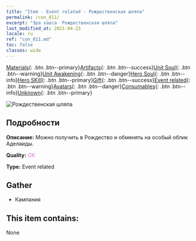```yaml
---
title: "Item - Event related - Рождественская шляпа"
permalink: /con_811/
excerpt: "Эра хаоса  Рождественская шляпа"
last_modified_at: 2021-04-23
locale: ru
ref: "con_811.md"
toc: false
classes: wide
---
```

 [Materials](/ItemsRU/){: .btn .btn--primary}[Artifacts](/ItemsRU/Artifacts/){: .btn .btn--success}[Unit Soul](/ItemsRU/UnitSoul/){: .btn .btn--warning}[Unit Awakening](/ItemsRU/UnitAwakening/){: .btn .btn--danger}[Hero Soul](/ItemsRU/HeroSoul/){: .btn .btn--info}[Hero SKill](/ItemsRU/HeroSkill/){: .btn .btn--primary}[Gift](/ItemsRU/Gift/){: .btn .btn--success}[Event related](/ItemsRU/Events/){: .btn .btn--warning}[Avatars](/ItemsRU/Avatars/){: .btn .btn--danger}[Consumables](/ItemsRU/Consumables/){: .btn .btn--info}[Unknown](/ItemsRU/Unknown/){: .btn .btn--primary}

 ![Рождественская шляпа](/images/t/i_3069.png)

## Подробности
 **Описание:** Можно получить в Рождество и обменять на особый облик Аделаиды.

 **Quality:** <span style="color: #DA70D6">OK</span>

 **Type:** Event related

## Gather

*    Кампания 

## This item contains:

  None

